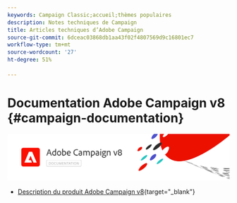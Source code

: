 ```yaml
---
keywords: Campaign Classic;accueil;thèmes populaires
description: Notes techniques de Campaign
title: Articles techniques d’Adobe Campaign
source-git-commit: 6dceac03868db1aa43f02f4807569d9c16801ec7
workflow-type: tm+mt
source-wordcount: '27'
ht-degree: 51%

---
```


# Documentation Adobe Campaign v8 {#campaign-documentation}

![](assets/banner-documentationv8.png)

* [Description du produit Adobe Campaign v8](https://helpx.adobe.com/fr/legal/product-descriptions/adobe-campaign-managed-cloud-services.html){target=&quot;_blank&quot;}
